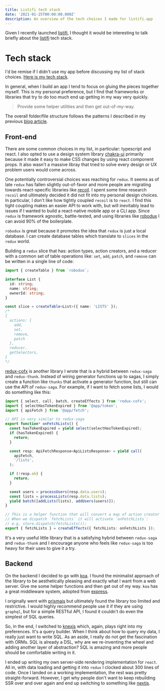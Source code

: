 ```yaml
---
title: Listifi tech stack
date: '2021-01-25T00:00:00.000Z'
description: An overview of the tech choices I made for listifi.app
---
```


Given I recently launched [listifi](https://listifi.app), I thought it would be
interesting to talk briefly about the [listifi](https://listifi.app) tech stack.

# Tech stack

I'd be remise if I didn't use my app before discussing my list of stack choices.
[Here is my tech stack](https://listifi.app/u/erock/listifi-tech-stack).

In general, when I build an app I tend to focus on gluing the pieces together
myself. This is my personal preference, but I find that frameworks or libraries
that try to do too much end up getting in my way very quickly.

> Provide some helper utilities and then get out-of-my-way.

The overall folder/file structure follows the patterns I described in my
previous
[blog article](http://localhost:8000/scaling-js-codebase-multiple-platforms/).

## Front-end

There are some common choices in my list, in particular: typescript and react. I
also opted to use a design system library [chakra-ui](https://chakra-ui.com)
primarily because it made it easy to make CSS changes by using react component
props. It also wasn't a massive libray that tried to solve every design or UX
problem users would come across.

One potentially controversial choices was reaching for `redux`. It seems as of
late `redux` has fallen slightly out-of-favor and more people are migrating
towards react-specific libraries like [recoil](https://recoiljs.org/). I spent
some time research `recoil` and ultimately decided it did not fit into my
personal design choices. In particular, I don't like how tightly coupled
`recoil` is to `react`. I find this tight coupling makes an easier API to work
with, but will inevitably lead to issues if I wanted to build a react-native
mobile app or a CLI app. Since `redux` is framework agnostic, battle-tested, and
using libraries like [robodux](https://github.com/neurosnap/robodux) I can avoid
90% of the boilerplate.

`robodux` is great because it promotes the idea that `redux` is just a local
database. I can create database tables which translate to `slices` in the
`redux` world.

Building a `redux` slice that has: action types, action creators, and a reducer
with a common set of table operations like: `set`, `add`, `patch`, and `remove`
can be written in a single line of code:

```ts
import { createTable } from `robodux`;

interface List {
  id: string;
  name: string;
  ownerId: string;
}

const slice = createTable<List>({ name: 'LISTS' });
/*
{
  actions: {
    add,
    set,
    remove,
    patch
  },
  reducer,
  getSelectors,
}
*/
```

[redux-cofx](https://github.com/neurosnap/redux-cofx) is another library I wrote
that is a hybrid between `redux-saga` and `redux-thunk`. Instead of wiring
generator functions up to sagas, I simply create a function like `thunks` that
activate a generator function, but still can use the API of `redux-saga`. For
example, if I want to fetch some lists, I would do something like this:

```ts
import { select, call, batch, createEffects } from 'redux-cofx';
import { selectHasTokenExpired } from '@app/token';
import { apiFetch } from '@app/fetch';

// API is very similar to redux-saga
export function* onFetchLists() {
  const hasTokenExpired = yield select(selectHasTokenExpired);
  if (hasTokenExpired) {
    return;
  }

  const resp: ApiFetchResponse<ApiListsResponse> = yield call(
    apiFetch,
    '/lists',
  );

  if (!resp.ok) {
    return;
  }

  const users = processUsers(resp.data.users);
  const lists = processLists(resp.data.lists);
  yield batch([addLists(lists), addUsers(users)]);
}

// This is a helper function that will convert a map of action creator names to effects.
// When we dispatch `fetchLists` it will activate `onFetchLists`:
// e.g. store.dispatch(fetchLists());
export { fetchLists } = createEffects({ fetchLists: onFetchLists });
```

It's a very useful little library that is a satisfying hybrid between
`redux-saga` and `redux-thunk` and I encourage anyone who feels like
`redux-saga` is too heavy for their uses to give it a try.

## Backend

On the backend I decided to go with [koa](https://koajs.com/). I found the
minimalist approach of the library to be aesthetically pleasing and exactly what
I want from a web server. Give me some helper functions and then get out of my
way. `koa` has a great middleware system, adopted from
[express](http://expressjs.com/).

I originally went with [prismajs](https://www.prisma.io/) but ultimately found
the library too limited and restrictive. I would highly recommend people use it
if they are using `graphql`, but for a simple RESTful API, I found it couldn't
do even the simplest of SQL queries.

So, in the end, I switched to [knexjs](http://knexjs.org/) which, again, plays
right into my preferences. It's a query builder. When I think about how to query
my data, I really just want to write SQL. As an aside, I really do not get the
fascination with ORMs. SQL is already a DSL, why are we re-inventing the wheel
and adding another layer of abstraction? SQL is amazing and more people should
be comfortable writing in it.

I ended up writing my own server-side rendering implementation for `react`. All
in, with data loading and getting it into `redux` I clocked about 300 lines of
code. Once I landed on a working implementation, the rest was pretty
straight-forward. However, I get why people don't want to keep rebuilding SSR
over and over again and end up switching to something like
[nextjs](https://nextjs.org).
